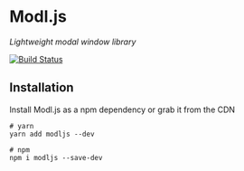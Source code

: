 # Modl.js
*Lightweight modal window library*

[![Build Status](https://travis-ci.org/simedia-tech/modl-js.svg?branch=master)](https://travis-ci.org/simedia-tech/modl-js)

## Installation
Install Modl.js as a npm dependency or grab it from the CDN

```shell
# yarn
yarn add modljs --dev

# npm
npm i modljs --save-dev
```
